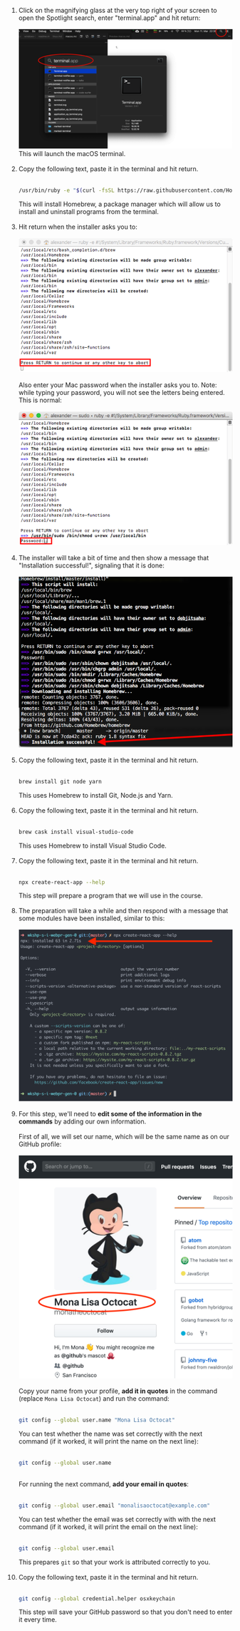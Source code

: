 1. Click on the magnifying glass at the very top right of your screen to open the Spotlight search, enter "terminal.app" and hit return:<br><br>
   <img src="./macos-1-start-terminal.png">
   <br>This will launch the macOS terminal.<br><br>
2. Copy the following text, paste it in the terminal and hit return.<br><br>
   ```sh
   /usr/bin/ruby -e "$(curl -fsSL https://raw.githubusercontent.com/Homebrew/install/master/install)"
   ```
   This will install Homebrew, a package manager which will allow us to install and uninstall programs from the terminal.<br><br>
3. Hit return when the installer asks you to:<br><br>
   <img src="./macos-2-hit-return.png">
   <br><br>Also enter your Mac password when the installer asks you to. Note: while typing your password, you will not see the letters being entered. This is normal:<br><br>
   <img src="./macos-3-enter-password.png"><br><br>
4. The installer will take a bit of time and then show a message that "Installation successful!", signaling that it is done:<br><br>
   <img src="./macos-4-installation-successful.png"><br><br>
5. Copy the following text, paste it in the terminal and hit return.<br><br>
   ```sh
   brew install git node yarn
   ```
   This uses Homebrew to install Git, Node.js and Yarn.<br><br>
6. Copy the following text, paste it in the terminal and hit return.<br><br>
   ```sh
   brew cask install visual-studio-code
   ```
   This uses Homebrew to install Visual Studio Code.<br><br>
7. Copy the following text, paste it in the terminal and hit return.<br><br>
   ```sh
   npx create-react-app --help
   ```
   This step will prepare a program that we will use in the course.<br><br>
8. The preparation will take a while and then respond with a message that some modules have been installed, similar to this:<br><br>
   <img src="./general-1-cra-installed.png"><br><br>
9. For this step, we'll need to **edit some of the information in the commands** by adding our own information.<br><br>
   First of all, we will set our name, which will be the same name as on our GitHub profile:<br><br>
   <img src="./general-2-github-name.png"><br><br>
   Copy your name from your profile, **add it in quotes** in the command (replace `Mona Lisa Octocat`) and run the command:<br><br>
   ```sh
   git config --global user.name "Mona Lisa Octocat"
   ```
   You can test whether the name was set correctly with the next command (if it worked, it will print the name on the next line):<br><br>
   ```sh
   git config --global user.name
   ```
   <br>For running the next command, **add your email in quotes**:<br><br>
   ```sh
   git config --global user.email "monalisaoctocat@example.com"
   ```
   You can test whether the email was set correctly with with the next command (if it worked, it will print the email on the next line):<br><br>
   ```sh
   git config --global user.email
   ```
   This prepares `git` so that your work is attributed correctly to you.<br><br>
10. Copy the following text, paste it in the terminal and hit return.<br><br>
    ```sh
    git config --global credential.helper osxkeychain
    ```
    This step will save your GitHub password so that you don't need to enter it every time.<br><br>
